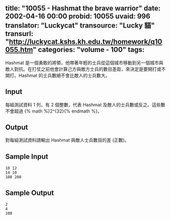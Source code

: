 title: "10055 - Hashmat the brave warrior"
date: 2002-04-16 00:00
probid: 10055
uvaid: 996
translator: "Luckycat"
transource: "Lucky 貓"
transurl: "http://luckycat.kshs.kh.edu.tw/homework/q10055.htm"
categories: "volume - 100"
tags:
---

Hashmat 是一個勇敢的將領，他帶著年輕的士兵從這個城市移動到另一個城市與敵人對抗。在打仗之前他會計算己方與敵方士兵的數目差距，來決定是要開打或不開打。Hashmat 的士兵數絕不會比敵人的士兵數大。

## Input ##

每組測試資料 1 列，有 2 個整數，代表 Hashmat 及敵人的士兵數或反之。這些數不會超過 {% math %}2^{32}{% endmath %}。

## Output ##

對每組測試資料請輸出 Hashmat 與敵人士兵數目的差 (正數)。

## Sample Input ##

	10 12
	14 10
	100 200

## Sample Output ##

	2
	4
	100